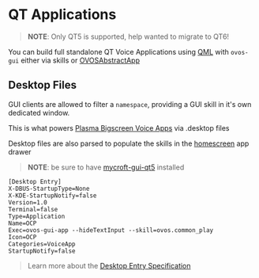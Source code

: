 # QT Applications

> **NOTE**: Only QT5 is supported, help wanted to migrate to QT6! 

You can build full standalone QT Voice Applications using [QML](https://openvoiceos.github.io/ovos-technical-manual/qt5/) with `ovos-gui` either via skills or [OVOSAbstractApp]()

## Desktop Files

GUI clients are allowed to filter a `namespace`, providing a GUI skill in it's own dedicated window. 

This is what powers [Plasma Bigscreen Voice Apps](https://plasma-bigscreen.org/docs/develop/) via .desktop files

Desktop files are also parsed to populate the skills in the [homescreen](https://github.com/OpenVoiceOS/skill-ovos-homescreen) app drawer

> **NOTE**: be sure to have [mycroft-gui-qt5](https://github.com/OpenVoiceOS/mycroft-gui-qt5) installed

```
[Desktop Entry]
X-DBUS-StartupType=None
X-KDE-StartupNotify=false
Version=1.0
Terminal=false
Type=Application
Name=OCP
Exec=ovos-gui-app --hideTextInput --skill=ovos.common_play
Icon=OCP
Categories=VoiceApp
StartupNotify=false
```

> Learn more about the [Desktop Entry Specification](https://specifications.freedesktop.org/desktop-entry-spec/desktop-entry-spec-latest.html)
